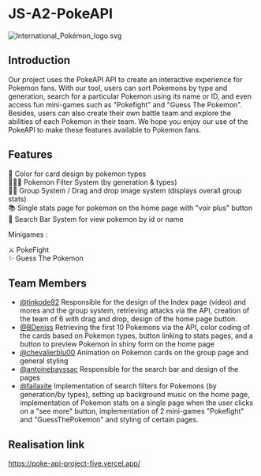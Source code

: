 # JS-A2-PokeAPI

![International_Pokémon_logo svg](https://user-images.githubusercontent.com/48534490/212549164-eabd8fdb-c3c9-4837-80b6-16e5d7192dbc.png)


## Introduction
Our project uses the PokeAPI API to create an interactive experience for Pokemon fans. With our tool, users can sort Pokemons by type and generation, search for a particular Pokemon using its name or ID, and even access fun mini-games such as "Pokefight" and "Guess The Pokemon". Besides, users can also create their own battle team and explore the abilities of each Pokemon in their team. We hope you enjoy our use of the PokeAPI to make these features available to Pokemon fans.


## Features

🔋 Color for card design by pokemon types
<br>
🕵🏽‍♂️ Pokemon Filter System (by generation & types)
<br>
👫🏼 Group System / Drag and drop image system (displays overall group stats)
<br>
📚 Single stats page for pokemon on the home page with "voir plus" button
<br>
🔎 Search Bar System for view pokemon by id or name
<br>

Minigames : 

  ⚔️ PokeFight 
<br>
  ✨ Guess The Pokemon


## Team Members

- [@tinkode92](https://github.com/tinkode92) Responsible for the design of the Index page (video) and mores and the group system, retrieving attacks via the API, creation of the team of 6 with drag and drop, design of the home page button.
- [@BDeniss](https://github.com/BDenisss) Retrieving the first 10 Pokemons via the API, color coding of the cards based on Pokemon types, button linking to stats pages, and a button to preview Pokemon in shiny form on the home page
- [@chevalierblu00](https://github.com/chevalierblu00) Animation on Pokemon cards on the group page and general styling
- [@antoinebayssac](https://github.com/antoinebayssac) Responsible for the search bar and design of the pages
- [@failaxite](https://github.com/failaxite) Implementation of search filters for Pokemons (by generation/by types), setting up background music on the home page, implementation of Pokemon stats on a single page when the user clicks on a "see more" button, implementation of 2 mini-games "Pokefight" and "GuessThePokemon" and styling of certain pages.


## Realisation link

https://poke-api-project-five.vercel.app/
